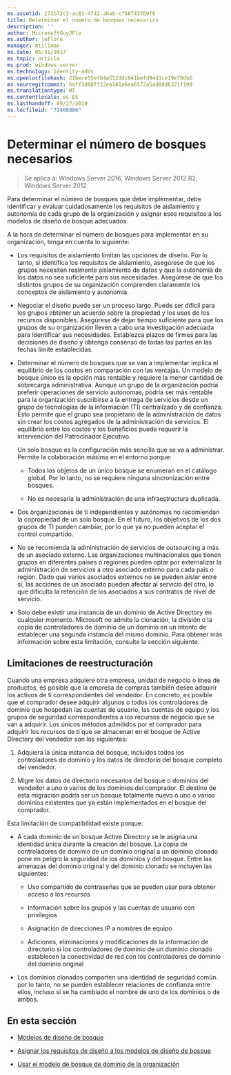 ```yaml
---
ms.assetid: 173b72c1-ac83-4f42-abab-cf58f43769f0
title: Determinar el número de bosques necesarios
description: ''
author: MicrosoftGuyJFlo
ms.author: joflore
manager: mtillman
ms.date: 05/31/2017
ms.topic: article
ms.prod: windows-server
ms.technology: identity-adds
ms.openlocfilehash: 21bece55ef64a552ddc641befd94d3ce19e78db6
ms.sourcegitcommit: 6aff3d88ff22ea141a6ea6572a5ad8dd6321f199
ms.translationtype: MT
ms.contentlocale: es-ES
ms.lasthandoff: 09/27/2019
ms.locfileid: "71408886"
---
```

# <a name="determining-the-number-of-forests-required"></a>Determinar el número de bosques necesarios

>Se aplica a: Windows Server 2016, Windows Server 2012 R2, Windows Server 2012

Para determinar el número de bosques que debe implementar, debe identificar y evaluar cuidadosamente los requisitos de aislamiento y autonomía de cada grupo de la organización y asignar esos requisitos a los modelos de diseño de bosque adecuados.  
  
A la hora de determinar el número de bosques para implementar en su organización, tenga en cuenta lo siguiente:  
  
-   Los requisitos de aislamiento limitan las opciones de diseño. Por lo tanto, si identifica los requisitos de aislamiento, asegúrese de que los grupos necesiten realmente aislamiento de datos y que la autonomía de los datos no sea suficiente para sus necesidades. Asegúrese de que los distintos grupos de su organización comprenden claramente los conceptos de aislamiento y autonomía.  
  
-   Negociar el diseño puede ser un proceso largo. Puede ser difícil para los grupos obtener un acuerdo sobre la propiedad y los usos de los recursos disponibles. Asegúrese de dejar tiempo suficiente para que los grupos de su organización lleven a cabo una investigación adecuada para identificar sus necesidades. Establezca plazos de firmes para las decisiones de diseño y obtenga consenso de todas las partes en las fechas límite establecidas.  
  
-   Determinar el número de bosques que se van a implementar implica el equilibrio de los costos en comparación con las ventajas. Un modelo de bosque único es la opción más rentable y requiere la menor cantidad de sobrecarga administrativa. Aunque un grupo de la organización podría preferir operaciones de servicio autónomas, podría ser más rentable para la organización suscribirse a la entrega de servicios desde un grupo de tecnologías de la información (TI) centralizado y de confianza. Esto permite que el grupo sea propietario de la administración de datos sin crear los costos agregados de la administración de servicios. El equilibrio entre los costos y los beneficios puede requerir la intervención del Patrocinador Ejecutivo.  
  
    Un solo bosque es la configuración más sencilla que se va a administrar. Permite la colaboración máxima en el entorno porque:  
  
    -   Todos los objetos de un único bosque se enumeran en el catálogo global. Por lo tanto, no se requiere ninguna sincronización entre bosques.  
  
    -   No es necesaria la administración de una infraestructura duplicada.  
  
-   Dos organizaciones de ti independientes y autónomas no recomiendan la copropiedad de un solo bosque. En el futuro, los objetivos de los dos grupos de TI pueden cambiar, por lo que ya no pueden aceptar el control compartido.  
  
-   No se recomienda la administración de servicios de outsourcing a más de un asociado externo. Las organizaciones multinacionales que tienen grupos en diferentes países o regiones pueden optar por externalizar la administración de servicios a otro asociado externo para cada país o región. Dado que varios asociados externos no se pueden aislar entre sí, las acciones de un asociado pueden afectar al servicio del otro, lo que dificulta la retención de los asociados a sus contratos de nivel de servicio.  
  
-   Solo debe existir una instancia de un dominio de Active Directory en cualquier momento. Microsoft no admite la clonación, la división o la copia de controladores de dominio de un dominio en un intento de establecer una segunda instancia del mismo dominio. Para obtener más información sobre esta limitación, consulte la sección siguiente.  
  
## <a name="restructuring-limitations"></a>Limitaciones de reestructuración  
Cuando una empresa adquiere otra empresa, unidad de negocio o línea de productos, es posible que la empresa de compras también desee adquirir los activos de ti correspondientes del vendedor. En concreto, es posible que el comprador desee adquirir algunos o todos los controladores de dominio que hospedan las cuentas de usuario, las cuentas de equipo y los grupos de seguridad correspondientes a los recursos de negocio que se van a adquirir. Los únicos métodos admitidos por el comprador para adquirir los recursos de ti que se almacenan en el bosque de Active Directory del vendedor son los siguientes:  
  
1.  Adquiera la única instancia del bosque, incluidos todos los controladores de dominio y los datos de directorio del bosque completo del vendedor.  
  
2.  Migre los datos de directorio necesarios del bosque o dominios del vendedor a uno o varios de los dominios del comprador. El destino de esta migración podría ser un bosque totalmente nuevo o uno o varios dominios existentes que ya están implementados en el bosque del comprador.  
  
Esta limitación de compatibilidad existe porque:  
  
-   A cada dominio de un bosque Active Directory se le asigna una identidad única durante la creación del bosque. La copia de controladores de dominio de un dominio original a un dominio clonado pone en peligro la seguridad de los dominios y del bosque. Entre las amenazas del dominio original y del dominio clonado se incluyen las siguientes:  
  
    -   Uso compartido de contraseñas que se pueden usar para obtener acceso a los recursos  
  
    -   Información sobre los grupos y las cuentas de usuario con privilegios  
  
    -   Asignación de direcciones IP a nombres de equipo  
  
    -   Adiciones, eliminaciones y modificaciones de la información de directorio si los controladores de dominio de un dominio clonado establecen la conectividad de red con los controladores de dominio del dominio original  
  
-   Los dominios clonados comparten una identidad de seguridad común. por lo tanto, no se pueden establecer relaciones de confianza entre ellos, incluso si se ha cambiado el nombre de uno de los dominios o de ambos.  
  
## <a name="in-this-section"></a>En esta sección  
  
-   [Modelos de diseño de bosque](https://technet.microsoft.com/library/cc770439.aspx)  
  
-   [Asignar los requisitos de diseño a los modelos de diseño de bosque](Forest-Design-Models.md)  
  
-   [Usar el modelo de bosque de dominio de la organización](../../ad-ds/plan/Using-the-Organizational-Domain-Forest-Model.md)  
  


